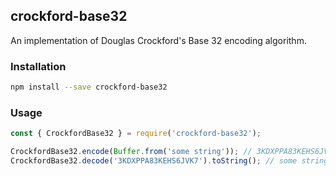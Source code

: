 ## crockford-base32

An implementation of Douglas Crockford's Base 32 encoding algorithm.

### Installation

```bash
npm install --save crockford-base32
```

### Usage

```javascript
const { CrockfordBase32 } = require('crockford-base32');

CrockfordBase32.encode(Buffer.from('some string')); // 3KDXPPA83KEHS6JVK7
CrockfordBase32.decode('3KDXPPA83KEHS6JVK7').toString(); // some string
```
